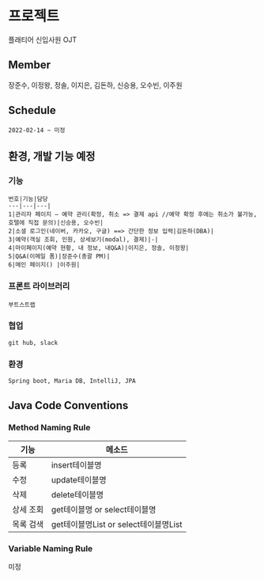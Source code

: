 # 프로젝트
플래티어 신입사원 OJT

## Member
장준수, 이정왕, 정솔, 이지은, 김돈하, 신승용, 오수빈, 이주원

## Schedule
```
2022-02-14 ~ 미정
```

## 환경, 개발 기능 예정
### 기능
```
번호|기능|담당
---|---|---|
1|관리자 페이지 – 예약 관리(확정, 취소 => 결제 api //예약 확정 후에는 취소가 불가능, 호텔에 직접 문의)|신승용, 오수빈|
2|소셜 로그인(네이버, 카카오, 구글) ==> 간단한 정보 입력|김돈하(DBA)|
3|예약(객실 조회, 인원, 상세보기(modal), 결제)|-|
4|마이페이지(예약 현황, 내 정보, 내Q&A)|이지은, 정솔, 이정왕|
5|Q&A(이메일 폼)|장준수(총괄 PM)|
6|메인 페이지() |이주원|

```
### 프론트 라이브러리
```
부트스트랩
```
### 협업
```
git hub, slack
```
### 환경
```
Spring boot, Maria DB, IntelliJ, JPA
```
## Java Code Conventions
### Method Naming Rule
기능|메소드
---|---|
등록|insert테이블명|
수정|update테이블명|
삭제|delete테이블명|
상세 조회|get테이블명 or select테이블명|
목록 검색|get테이블명List or select테이블명List|

### Variable Naming Rule
미정
